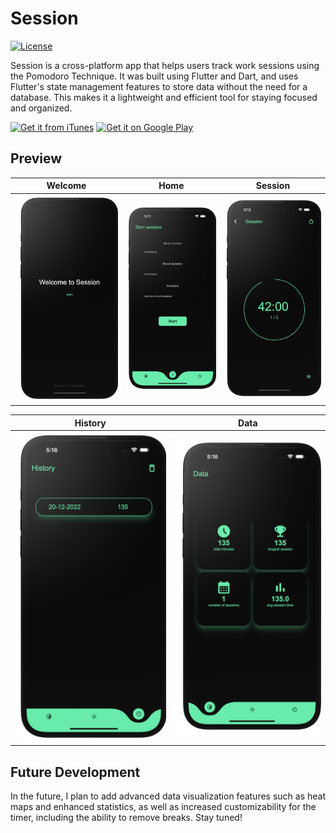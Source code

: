 # Session
[![License](https://img.shields.io/badge/License-Apache_2.0-blue.svg)](https://opensource.org/licenses/Apache-2.0)

Session is a cross-platform app that helps users track work sessions using the Pomodoro Technique. It was built using Flutter and Dart, and uses Flutter's state management features to store data without the need for a database. This makes it a lightweight and efficient tool for staying focused and organized.

[![Get it from iTunes](https://lisk.com/sites/default/files/pictures/2020-01/download_on_the_app_store_badge.svg)](https://twitter.com) [![Get it on Google Play](https://lisk.com/sites/default/files/pictures/2020-01/download_on_the_play_store_badge.svg)](www.google.com)

## Preview

| Welcome | Home | Session |
| ------------------ | --------------------------- | ------------------ |
| <img src="images/Welcome.png" alt="Screenshot"/>  | <img src="images/home.png" alt="Screenshot"/> | <img src="images/session.png" alt="Screenshot"/> |


| History | Data |
| ------------------ | --------------------------- |
| <img src="images/history.png" alt="Screenshot"/>  | <img src="images/data.png" alt="Screenshot"/> |

## Future Development

In the future, I plan to add advanced data visualization features such as heat maps and enhanced statistics, as well as increased customizability for the timer, including the ability to remove breaks. Stay tuned!
